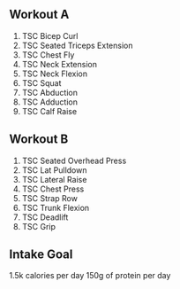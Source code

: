 ## Workout A

1. TSC Bicep Curl
2. TSC Seated Triceps Extension
3. TSC Chest Fly
4. TSC Neck Extension
5. TSC Neck Flexion
6. TSC Squat
7. TSC Abduction
8. TSC Adduction
9. TSC Calf Raise

## Workout B

1. TSC Seated Overhead Press
2. TSC Lat Pulldown
3. TSC Lateral Raise
4. TSC Chest Press
5. TSC Strap Row
6. TSC Trunk Flexion
7. TSC Deadlift
8. TSC Grip

## Intake Goal

1.5k calories per day
150g of protein per day